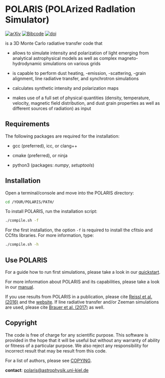 # POLARIS (POLArized RadIation Simulator)

[![arXiv](https://img.shields.io/badge/arXiv-1604.05305-red)](https://arxiv.org/abs/1604.05305)
[![Bibcode](https://img.shields.io/badge/Bibcode-2016A%26A...593A..87R-blue)](https://ui.adsabs.harvard.edu/abs/2016A&A...593A..87R)
[![doi](https://img.shields.io/badge/doi-10.1051%2F0004--6361%2F201424930-yellow)](https://doi.org/10.1051/0004-6361/201424930)

is a 3D Monte Carlo radiative transfer code that

- allows to simulate intensity and polarization of light emerging from analytical astrophysical models as well as complex magneto-hydrodynamic simulations on various grids

- is capable to perform dust heating, -emission, -scattering, -grain alignment, line radiative transfer, and synchrotron simulations

- calculates synthetic intensity and polarization maps

- makes use of a full set of physical quantities (density, temperature, velocity, magnetic field distribution, and dust grain properties as well as different sources of radiation) as input


## Requirements

The following packages are required for the installation:

- gcc (preferred), icc, or clang++

- cmake (preferred), or ninja

- python3 (packages: *numpy*, *setuptools*)


## Installation

Open a terminal/console and move into the POLARIS directory:
```bash
cd /YOUR/POLARIS/PATH/
```

To install POLARIS, run the installation script:
```bash
./compile.sh -f
```
For the first installation, the option `-f` is required to install the cfitsio and CCfits libraries.
For more information, type:
```bash
./compile.sh -h
```


## Use POLARIS

For a guide how to run first simulations, please take a look in our [quickstart](QUICKSTART.md).

For more information about POLARIS and its capabilities, please take a look in our [manual](manual.pdf).

If you use results from POLARIS in a publication, please cite [Reissl et al. (2016)](https://ui.adsabs.harvard.edu/abs/2016A%26A...593A..87R) and the [website](http://www1.astrophysik.uni-kiel.de/~polaris).
If line radiative transfer and/or Zeeman simulations are used, please cite [Brauer et al. (2017)](https://ui.adsabs.harvard.edu/abs/2017A%26A...601A..90B) as well.


## Copyright

The code is free of charge for any scientific purpose. This software is provided in the hope that it will
be useful but without any warranty of ability or fitness of a particular purpose. We also reject any
responsibility for incorrect result that may be result from this code.

For a list of authors, please see [COPYING](COPYING.md).

**contact**: polaris@astrophysik.uni-kiel.de